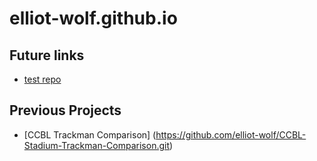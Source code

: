 # elliot-wolf.github.io

## Future links
+ [test repo](https://elliot-wolf.github.io/test/)

## Previous Projects
+ [CCBL Trackman Comparison] (https://github.com/elliot-wolf/CCBL-Stadium-Trackman-Comparison.git)
